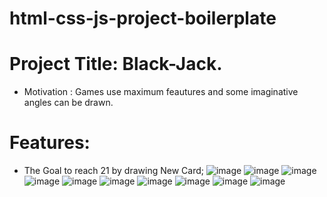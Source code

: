 # html-css-js-project-boilerplate

# Project Title: Black-Jack.
* Motivation : Games use maximum feautures and some imaginative angles can be drawn.
# Features:
* The Goal to reach 21 by drawing New Card;
![image](https://user-images.githubusercontent.com/97438009/178139584-f9222679-c811-4fe3-ac4d-20fb1f9efb40.png)
![image](https://user-images.githubusercontent.com/97438009/178139595-da2ef6fb-4891-4b3a-b7e8-34a44f8a4041.png)
![image](https://user-images.githubusercontent.com/97438009/178139610-cb0953c7-806a-447f-98ad-1a5062569a2a.png)
![image](https://user-images.githubusercontent.com/97438009/178139478-30c05d3f-f6ae-4d13-b8cf-04231f36c64b.png)
![image](https://user-images.githubusercontent.com/97438009/178139713-d4db6f3b-c2be-4285-8af8-74cf309b09ae.png)
![image](https://user-images.githubusercontent.com/97438009/178139816-5269908c-93d5-430d-9937-398bd0beffe4.png)
![image](https://user-images.githubusercontent.com/97438009/178139832-2649ae3f-c33c-41d7-926f-28e3463232d3.png)
![image](https://user-images.githubusercontent.com/97438009/178139842-654f044a-af88-4a97-81af-34e0c5c67495.png)
![image](https://user-images.githubusercontent.com/97438009/178139866-cc0b92f9-7ab6-4392-86ea-fea6776f1b2d.png)
![image](https://user-images.githubusercontent.com/97438009/178139876-0815686a-bb96-46da-bbda-c10bc02d0d64.png)

